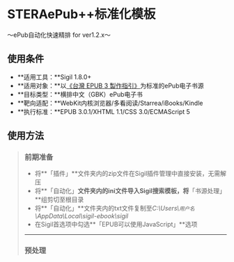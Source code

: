 # STERAePub++标准化模板
～ePub自动化快速精排 for ver1.2.x～
<br/>
## 使用条件
- **适用工具：**Sigil 1.8.0+
- **适用对象：**以[《台灣 EPUB 3 製作指引》](https://github.com/dpublishing/epub3guide)为标准的ePub电子书源
- **目标类型：**横排中文（GBK）ePub电子书
- **靶向适配：**WebKit内核浏览器/多看阅读/Starrea/iBooks/Kindle
- **执行标准：**EPUB 3.0.1/XHTML 1.1/CSS 3.0/ECMAScript 5

## 使用方法

>### 前期准备
>- 将**「插件」**文件夹内的zip文件在Sigil插件管理中直接安装，无需解压
>- 将**「自动化」**文件夹内的ini文件导入Sigil搜索模板，将**「书源处理」**组剪切至根目录
>- 将**「自动化」**文件夹内的txt文件复制至*C:\\Users\\`用户名`\\AppData\\Local\\sigil-ebook\\sigil*
>- 在Sigil首选项中勾选**「EPUB可以使用JavaScript」**选项
> ***
>### 预处理
